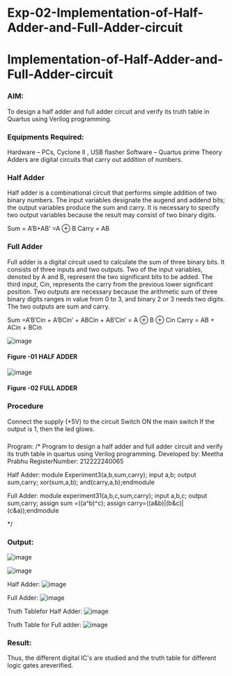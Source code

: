 # Exp-02-Implementation-of-Half-Adder-and-Full-Adder-circuit

# Implementation-of-Half-Adder-and-Full-Adder-circuit
### AIM:
To design a half adder and full adder circuit and verify its truth table in Quartus using Verilog programming.

### Equipments Required:
Hardware – PCs, Cyclone II , USB flasher
Software – Quartus prime
Theory
Adders are digital circuits that carry out addition of numbers.

### Half Adder
Half adder is a combinational circuit that performs simple addition of two binary numbers. The input variables designate the augend and addend bits; the output variables produce the sum and carry. It is necessary to specify two output variables because the result may consist of two binary digits.

Sum = A’B+AB’ =A ⊕ B Carry = AB

### Full Adder
Full adder is a digital circuit used to calculate the sum of three binary bits. It consists of three inputs and two outputs. Two of the input variables, denoted by A and B, represent the two significant bits to be added. The third input, Cin, represents the carry from the previous lower significant position. Two outputs are necessary because the arithmetic sum of three binary digits ranges in value from 0 to 3, and binary 2 or 3 needs two digits. The two outputs are sum and carry.

Sum =A’B’Cin + A’BCin’ + ABCin + AB’Cin’ = A ⊕ B ⊕ Cin Carry = AB + ACin + BCin

 ![image](https://user-images.githubusercontent.com/36288975/163552156-a13e5a56-c638-4110-97d9-8896907c8d25.png)

#### Figure -01 HALF ADDER 


![image](https://user-images.githubusercontent.com/36288975/163552057-b3547877-6d07-45b4-b7e0-bcfebfad9e1d.png)

#### Figure -02 FULL ADDER 

### Procedure

Connect the supply (+5V) to the circuit
Switch ON the main switch
If the output is 1, then the led glows.
### 
Program:
/*
Program to design a half adder and full adder circuit and verify its truth table in quartus using Verilog programming.
Developed by: Meetha Prabhu
RegisterNumber:  212222240065

Half Adder:
module Experiment3(a,b,sum,carry);
input a,b;
output sum,carry;
xor(sum,a,b);
and(carry,a,b);endmodule

Full Adder:
module experiment31(a,b,c,sum,carry);
input a,b,c;
output sum,carry; 
assign sum =((a^b)^c);
assign carry=((a&b)|(b&c)|(c&a));endmodule


*/

### Output:
![image](https://user-images.githubusercontent.com/119401038/230592063-22c41436-77ca-406b-a644-cd1a14f889ae.png)

![image](https://user-images.githubusercontent.com/119401038/230593099-fe6c4112-d1f1-41c8-812f-fac37e40c3c4.png)

Half Adder:
![image](https://github.com/Meetha22003992/Exp-02-Implementation-of-Half-Adder-and-Full-Adder-circuit/assets/119401038/05b057be-4cfd-49ef-9142-4067bd6010c7)

Full Adder:
![image](https://github.com/Meetha22003992/Exp-02-Implementation-of-Half-Adder-and-Full-Adder-circuit/assets/119401038/95af5337-5f4e-4860-a72c-7b6ef03ce1d5)

Truth Tablefor Half Adder:
![image](https://github.com/Meetha22003992/Exp-02-Implementation-of-Half-Adder-and-Full-Adder-circuit/assets/119401038/8c5a6531-aca0-4574-aef8-43913843cac3)

Truth Table for Full adder:
![image](https://github.com/Meetha22003992/Exp-02-Implementation-of-Half-Adder-and-Full-Adder-circuit/assets/119401038/50e1c1e8-7b42-4bcd-9dc6-0c9492d0d1de)

### Result:
Thus, the different digital IC's are studied and the truth table for different logic gates areverified.
